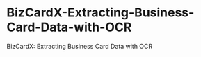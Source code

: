 # BizCardX-Extracting-Business-Card-Data-with-OCR
BizCardX: Extracting Business Card Data with OCR 
